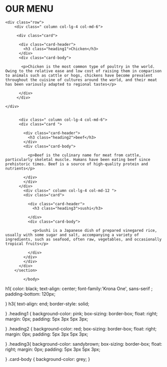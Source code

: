 <!DOCTYPE html>
<html lang="en">
<head>
    <meta charset="UTF-8">
    <meta name="viewport" content="width=device-width, initial-scale=1.0">
    <title>assissment </title>
    <link rel="stylesheet" href="C:\Users\apurva\Desktop\web development\web development\assissment\css\style.css">
    <link href="https://fonts.googleapis.com/css2?family=Krona+One&display=swap" rel="stylesheet">
    <link rel="stylesheet" href="https://stackpath.bootstrapcdn.com/bootstrap/4.5.0/css/bootstrap.min.css" integrity="sha384-9aIt2nRpC12Uk9gS9baDl411NQApFmC26EwAOH8WgZl5MYYxFfc+NcPb1dKGj7Sk" crossorigin="anonymous">
    <script src="https://code.jquery.com/jquery-3.5.1.slim.min.js" integrity="sha384-DfXdz2htPH0lsSSs5nCTpuj/zy4C+OGpamoFVy38MVBnE+IbbVYUew+OrCXaRkfj" crossorigin="anonymous"></script>
<script src="https://cdn.jsdelivr.net/npm/popper.js@1.16.0/dist/umd/popper.min.js" integrity="sha384-Q6E9RHvbIyZFJoft+2mJbHaEWldlvI9IOYy5n3zV9zzTtmI3UksdQRVvoxMfooAo" crossorigin="anonymous"></script>
<script src="https://stackpath.bootstrapcdn.com/bootstrap/4.5.0/js/bootstrap.min.js" integrity="sha384-OgVRvuATP1z7JjHLkuOU7Xw704+h835Lr+6QL9UvYjZE3Ipu6Tp75j7Bh/kR0JKI" crossorigin="anonymous"></script>

</head>

<body>
    <h1>
        OUR MENU
    </h1>
   
<section>
  
    <div class="row">
        <div class=" column col-lg-4 col-md-6">
        
         <div class="card">
        
          <div class="card-header">
            <h3 class="heading1">Chicken</h3>
          </div>
          <div class="card-body">
            
           <p>Chicken is the most common type of poultry in the world. Owing to the relative ease and low cost of raising them in comparison to animals such as cattle or hogs, chickens have become prevalent throughout the cuisine of cultures around the world, and their meat has been variously adapted to regional tastes</p>
          
          </div>
         </div>
    
    </div>
             
          
          <div class=" column col-lg-4 col-md-6">
          <div class="card ">
        
            <div class="card-header">
              <h3 class="heading2">beef</h3>
            </div>
            <div class="card-body">
              
              <p>Beef is the culinary name for meat from cattle, particularly skeletal muscle. Humans have been eating beef since prehistoric times. Beef is a source of high-quality protein and nutrients</p>
              
            </div>
            </div>
          </div>
            <div class=" column col-lg-4 col-md-12 ">
            <div class="card">
        
              <div class="card-header">
                <h3 class="heading3">sushi</h3>
                  
              </div>
              <div class="card-body">
                
                <p>Sushi is a Japanese dish of prepared vinegared rice, usually with some sugar and salt, accompanying a variety of ingredients, such as seafood, often raw, vegetables, and occasionally tropical fruits</p>
               
              </div>
            </div>
            </div>
          </div>
        </section>
              
            </body>   
</html>






h1{
 color: black;
 text-align: center;
 font-family:'Krona One', sans-serif ;
 padding-bottom: 120px;
 
}
h3{
    text-align: end;
    border-style: solid;
    
}
.heading1
{
    background-color: pink;
    box-sizing: border-box;
    float: right;
    margin: 0px;
    padding: 5px 3px 5px 3px;

}
.heading2
{
    background-color: red;
    box-sizing: border-box;
    float: right;
    margin: 0px;
    padding: 5px 3px 5px 3px;

}
.heading3{
    background-color: sandybrown;
    box-sizing: border-box;
    float: right;
    margin: 0px;
    padding: 5px 3px 5px 3px;

}
.card-body
{
    background-color: grey;
}
